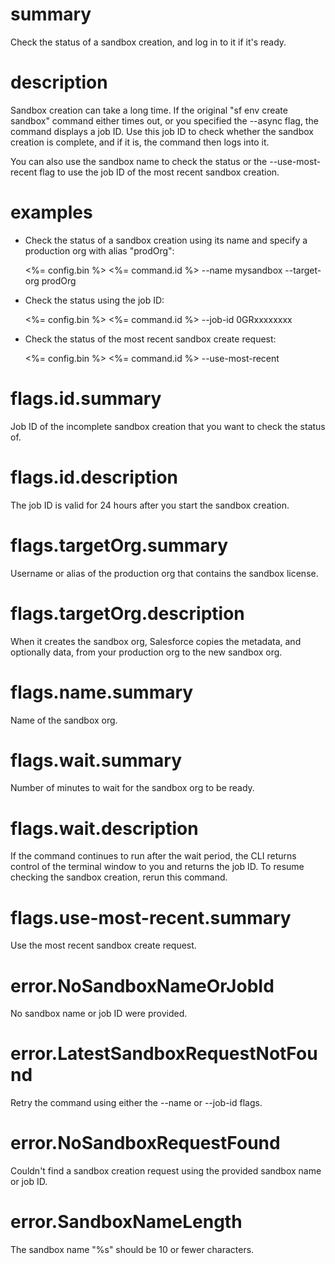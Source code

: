 # summary

Check the status of a sandbox creation, and log in to it if it's ready.

# description

Sandbox creation can take a long time. If the original "sf env create sandbox" command either times out, or you specified the --async flag, the command displays a job ID. Use this job ID to check whether the sandbox creation is complete, and if it is, the command then logs into it.

You can also use the sandbox name to check the status or the --use-most-recent flag to use the job ID of the most recent sandbox creation.

# examples

- Check the status of a sandbox creation using its name and specify a production org with alias "prodOrg":

  <%= config.bin %> <%= command.id %> --name mysandbox --target-org prodOrg

- Check the status using the job ID:

  <%= config.bin %> <%= command.id %> --job-id 0GRxxxxxxxx

- Check the status of the most recent sandbox create request:

  <%= config.bin %> <%= command.id %> --use-most-recent

# flags.id.summary

Job ID of the incomplete sandbox creation that you want to check the status of.

# flags.id.description

The job ID is valid for 24 hours after you start the sandbox creation.

# flags.targetOrg.summary

Username or alias of the production org that contains the sandbox license.

# flags.targetOrg.description

When it creates the sandbox org, Salesforce copies the metadata, and optionally data, from your production org to the new sandbox org.

# flags.name.summary

Name of the sandbox org.

# flags.wait.summary

Number of minutes to wait for the sandbox org to be ready.

# flags.wait.description

If the command continues to run after the wait period, the CLI returns control of the terminal window to you and returns the job ID. To resume checking the sandbox creation, rerun this command.

# flags.use-most-recent.summary

Use the most recent sandbox create request.

# error.NoSandboxNameOrJobId

No sandbox name or job ID were provided.

# error.LatestSandboxRequestNotFound

Retry the command using either the --name or --job-id flags.

# error.NoSandboxRequestFound

Couldn't find a sandbox creation request using the provided sandbox name or job ID.

# error.SandboxNameLength

The sandbox name "%s" should be 10 or fewer characters.
